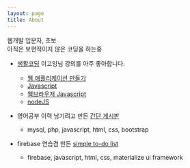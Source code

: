 ```yaml
---
layout: page
title: About
---
```


<p class="message">
  웹개발 입문자, 초보 <br>    
  아직은 보편적이지 않은 코딩을 하는중
</p>

- [생활코딩](https://opentutorials.org) 이고잉님 강의를 아주 좋아합니다.
  - [웹 애플리케이션 만들기](https://opentutorials.org/course/1688)
  - [Javascript](https://opentutorials.org/course/743)
  - [웹브라우저 Javascript](https://opentutorials.org/course/1375)
  - [nodeJS](https://opentutorials.org/course/2136)



- 영어공부 이력 남기려고 만든 [간단 게시판](http://siwabada.dothome.co.kr/)
  - mysql, php, javascript, html, css, bootstrap  
- firebase 연습겸 만든 [simple to-do list](https://simple-todolist.firebaseapp.com/)
  - firebase, javascript, html, css, materialize ui framework
